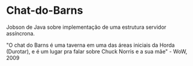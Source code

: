 # Chat-do-Barns
Jobson de Java sobre implementação de uma estrutura servidor assíncrona.

  "O chat do Barns é uma taverna em uma das áreas iniciais da Horda (Durotar), e é um lugar pra falar sobre Chuck Norris e a sua mãe" - WoW, 2009
